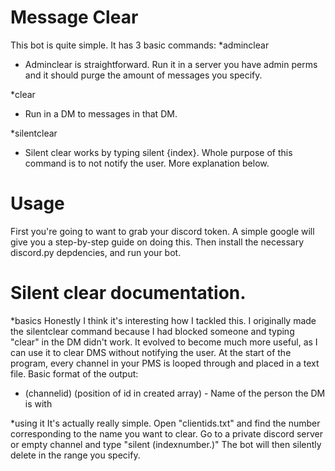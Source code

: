 # Message Clear
This bot is quite simple. It has 3 basic commands:
*adminclear
- Adminclear is straightforward. Run it in a server you have admin perms and it should purge the amount of messages you specify.

*clear 
- Run in a DM to messages in that DM.

*silentclear
- Silent clear works by typing silent {index}. Whole purpose of this command is to not notify the user. More explanation below.

# Usage
First you're going to want to grab your discord token. A simple google will give you a step-by-step guide on doing this. Then install the necessary discord.py depdencies, and run your bot. 

# Silent clear documentation.

*basics
Honestly I think it's interesting how I tackled this. I originally made the silentclear command because I had blocked someone and typing "clear" in the DM didn't work. It evolved to become much more useful, as I can use it to clear DMS without notifying the user. At the start of the program, every channel in your PMS is looped through and placed in a text file. Basic format of the output:
- (channelid) (position of id in created array) - Name of the person the DM is with

*using it
It's actually really simple. Open "clientids.txt" and find the number corresponding to the name you want to clear. Go to a private discord server or empty channel and type "silent (indexnumber.)" The bot will then silently delete in the range you specify.
